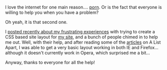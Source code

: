 I love the internet for one main reason.... [porn](http://www.suicidegirls.com/). Or is the fact that everyone is willing to help you when you have a problem?

Oh yeah, it is that second one.

I [posted recently about my frustrating experiences](http://blogs.duncanmackenzie.net/duncanma/archive/2004/11/08/870.aspx) with trying to create a CSS based site layout for [my site](http://www.duncanmackenzie.net/), and a bunch of people chimed in to help me out. Well, with their help, and after reading some of the [articles](http://www.alistapart.com/articles/negativemargins) on A List Apart, I was able to get a very basic layout working in both IE and Firefox... although it doesn't currently work in Opera, which surprised me a bit...

Anyway, thanks to everyone for all the help!